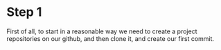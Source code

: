 Step 1
======

First of all, to start in a reasonable way we need to create a project repositories on our github, and then clone it, and create our first commit.